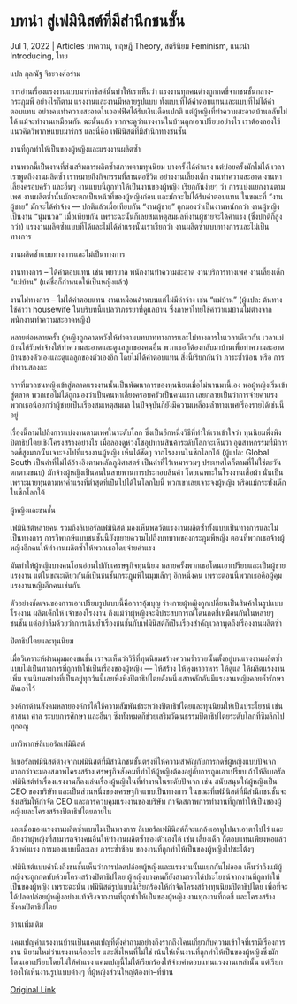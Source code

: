 # บทนำ สู่เฟมินิสต์ที่มีสำนึกชนชั้น

Jul 1, 2022 | Articles บทความ, ทฤษฎี Theory, สตรีนิยม Feminism, แนะนำ Introducing, ไทย





แปล กุลณัฐ จิระวงศ์อร่าม

การอ่านเรื่องแรงงานแบบมาร์กซิสต์นั้นทำให้เราเห็นว่า แรงงานทุกคนต่างถูกกดขี่จากชนชั้นกลาง-กระฎุมพี อย่างไรก็ตาม แรงงานและงานมีหลายรูปแบบ ทั้งแบบที่ได้ค่าตอบแทนและแบบที่ไม่ได้ค่าตอบแทน อย่างคนทำความสะอาดในออฟฟิศได้รับเงินเดือนปกติ แต่ผู้หญิงที่ทำความสะอาดบ้านกลับไม่ได้ แม้จะทำงานเหมือนกัน ฉะนั้นแล้ว หากจะดูว่าแรงงานในบ้านถูกเอาเปรียบอย่างไร เราต้องลองใช้แนวคิดวิพากษ์แบบมาร์กซ และนี่คือ เฟมินิสต์ที่มีสำนึกทางชนชั้น

งานที่ถูกทำให้เป็นของผู้หญิงและแรงงานผลิตซ้ำ



งานพวกนี้เป็นงานที่ส่งเสริมการผลิตซ้ำสภาพตามทุนนิยม บางครั้งได้ค่าแรง แต่บ่อยครั้งมักไม่ได้ เวลาเราพูดถึงงานผลิตซ้ำ เราหมายถึงกิจกรรมที่สานต่อชีวิต อย่างงานเลี้ยงเด็ก งานทำความสะอาด งานหาเลี้ยงครอบครัว และอื่นๆ งานแบบนี้ถูกทำให้เป็นงานของผู้หญิง เรียกกันง่ายๆ ว่า การแบ่งแยกงานตามเพศ งานผลิตซ้ำนั้นมักจะตกเป็นหน้าที่ของผู้หญิงก่อน และมักจะไม่ได้รับค่าตอบแทน ในขณะที่ “งานผู้ชาย” มักจะได้ค่าจ้าง — ปกติแล้วเมื่อเทียบกัน “งานผู้ชาย” ถูกมองว่าเป็นงานหนักกว่า งานผู้หญิง เป็นงาน “นุ่มนวล” เมื่อเทียบกัน เพราะฉะนั้นก็เลยสมเหตุสมผลที่งานผู้ชายจะได้ค่าแรง (ซึ่งปกติก็สูงกว่า) แรงงานผลิตซ้ำแบบที่ได้และไม่ได้ค่าแรงนั้นเราเรียกว่า งานผลิตซ้ำแบบทางการและไม่เป็นทางการ

งานผลิตซ้ำแบบทางการและไม่เป็นทางการ

งานทางการ – ได้ค่าตอบแทน เช่น พยาบาล พนักงานทำความสะอาด งานบริการทางเพศ งานเลี้ยงเด็ก “แม่บ้าน” (แค่ชื่อก็กำหนดให้เป็นหญิงแล้ว)

งานไม่ทางการ – ไม่ได้ค่าตอบแทน งานเหมือนด้านบนแต่ไม่มีค่าจ้าง เช่น “แม่บ้าน” (ผู้แปล: ต้นทางใช้คำว่า housewife ในบริบทนี้แปลว่าภรรยาที่ดูแลบ้าน ซึ่งภาษาไทยใช้คำว่าแม่บ้านไม่ต่างจากพนักงานทำความสะอาดหญิง)



หลายต่อหลายครั้ง ผู้หญิงถูกคาดหวังให้ทำตามบทบาททางการและไม่ทางการในเวลาเดียวกัน เวลาแม่บ้านได้รับค่าจ้างให้ทำความสะอาดและดูแลลูกของคนอื่น พวกเธอก็ต้องกลับมาบ้านเพื่อทำความสะอาดบ้านของตัวเองและดูแลลูกของตัวเองอีก โดยไม่ได้ค่าตอบแทน สิ่งนี้เรียกกันว่า ภาระซ้ำซ้อน หรือ การทำงานสองกะ

การที่มวลชนหญิงเข้าสู่ตลาดแรงงานนั้นเป็นพัฒนาการของทุนนิยมเมื่อไม่นานมานี้เอง พอผู้หญิงเริ่มเข้าสู่ตลาด พวกเธอไม่ได้ถูกมองว่าเป็นคนหาเลี้ยงครอบครัวเป็นคนแรก เลยกลายเป็นว่าการจ่ายค่าแรงพวกเธอน้อยกว่าผู้ชายเป็นเรื่องสมเหตุสมผล ในปัจจุบันก็ยังมีความเหลื่อมล้ำทางเพศเรื่องรายได้เช่นนี้อยู่

เรื่องนี้ลามไปถึงการแบ่งงานตามเพศในระดับโลก ซึ่งเป็นอีกหนึ่งวิธีที่ทำให้เราเข้าใจว่า ทุนนิยมพึ่งพิงปิตาธิปไตยเชิงโครงสร้างอย่างไร เมื่อลองดูห่วงโซอุปทานสินค้าระดับโลกจะเห็นว่า อุตสาหกรรมที่มีการกดขี่สูงมากนั้นเจาะจงไปที่แรงงานผู้หญิง เห็นได้ชัดๆ จากโรงงานในซีกโลกใต้ (ผู้แปล: Global South เป็นคำที่ไม่ได้อ้างอิงตามหลักภูมิศาสตร์ เป็นคำที่ไว้เหมารวมๆ ประเทศใดก็ตามที่ไม่ใช่ตะวันตกตามขนบ) มักจ้างผู้หญิงเป็นคนในสายพานการประกอบสินค้า โดยเฉพาะในโรงงานเสื้อผ้า นั่นเป็นเพราะนายทุนตามหาค่าแรงที่ต่ำสุดที่เป็นไปได้ในโลกใบนี้ พวกเขาเลยเจาะจงผู้หญิง หรือแม้กระทั่งเด็ก ในซีกโลกใต้



ผู้หญิงและชนชั้น

เฟมินิสต์หลายคน รวมถึงลิเบอรัลเฟมินิสต์ มองเห็นพลวัตแรงงานผลิตซ้ำทั้งแบบเป็นทางการและไม่เป็นทางการ การวิพากษ์แบบชนชั้นนี้ยังขยายความไปถึงบทบาทของกระฎุมพีหญิง ตอนที่พวกเธอจ้างผู้หญิงอีกคนให้ทำงานผลิตซ้ำให้พวกเธอโดยจ่ายค่าแรง

มันทำให้ผู้หญิงบางคนโอนอ่อนไปกับเศรษฐกิจทุนนิยม หลายครั้งพวกเธอโดนเอาเปรียบและเป็นผู้ขายแรงงาน แต่ในขณะเดียวกันก็เป็นชนชั้นกระฎุมพีในมุมเล็กๆ อีกหนึ่งคน เพราะตอนนี้พวกเธอคือผู้คุมแรงงานหญิงอีกคนเช่นกัน

ตัวอย่างชัดเจนของการเอาเปรียบรูปแบบนี้คือการอุ้มบุญ ร่างกายผู้หญิงถูกเปลี่ยนเป็นสินค้าในรูปแบบ โรงงาน ผลิตเด็กให้ เจ้าของโรงงาน ถึงแม้ว่าผู้หญิงจะมีประสบการณ์โดนกดขี่เหมือนกันในหลายๆ ชนชั้น แต่อย่าลืมด้วยว่าการเน้นย้ำเรื่องชนชั้นกับเฟมินิสต์ก็เป็นเรื่องสำคัญเวลาพูดถึงเรื่องงานผลิตซ้ำ



ปิตาธิปไตยและทุนนิยม

เมื่อวิเคราะห์ผ่านมุมมองชนชั้น เราจะเห็นว่าวิธีที่ทุนนิยมสร้างความร่ำรวยนั้นตั้งอยู่บนแรงงานผลิตซ้ำแบบไม่เป็นทางการที่ถูกทำให้เป็นเรื่องของผู้หญิง — ให้สร้าง ให้หุงหาอาหาร ให้ดูแล ให้ผลิตแรงงานเพิ่ม ทุนนิยมอย่างที่เป็นอยู่ทุกวันนี้เลยพึ่งพิงปิตาธิปไตยดังหนึ่งเสาหลักอันมีแรงงานหญิงคอยค้ำรักษามันเอาไว้

องค์กรด้านสังคมหลายองค์กรได้ใช้ความสัมพันธ์ระหว่างปิตาธิปไตยและทุนนิยมให้เป็นประโยชน์ เช่น ศาสนา ศาล ระบบการศึกษา และอื่นๆ ซึ่งทั้งหมดก็ช่วยเสริมวัฒนธรรมปิตาธิปไตยระดับโลกที่ซึมลึกไปทุกอณู



บทวิพากษ์ลิเบอรัลเฟมินิสต์

ลิเบอรัลเฟมินิสต์ต่างจากเฟมินิสต์ที่มีสำนึกชนชั้นตรงที่ให้ความสำคัญกับการกดขี่ผู้หญิงแบบปัจเจกมากกว่าจะมองสภาพโครงสร้างเศรษฐกิจสังคมที่ทำให้ผู้หญิงต้องอยู่กับการถูกเอาเปรียบ ถ้าให้ลิเบอรัลเฟมินิสต์ทำเรื่องแรงงานก็คงเล่นเรื่องผู้หญิงในที่ทำงานในระดับปัจเจก เช่น สนับสนุนให้ผู้หญิงเป็น CEO ของบริษัท และเป็นส่วนหนึ่งของเศรษฐกิจแบบเป็นทางการ ในขณะที่เฟมินิสต์ที่มีสำนึกชนชั้นจะส่งเสริมให้กำจัด CEO และการควบคุมแรงงานของบริษัท กำจัดสภาพการทำงานที่ถูกทำให้เป็นของผู้หญิงและโครงสร้างปิตาธิปไตยภายใน

และเมื่อมองแรงงานผลิตซ้ำแบบไม่เป็นทางการ ลิเบอรัลเฟมินิสต์ก็จะแกล้งเอาหูไปนาเอาตาไปไร่ และเถียงว่าผู้หญิงที่สามารถจ้างคนอื่นให้ทำงานผลิตซ้ำของตัวเองได้ เช่น เลี้ยงเด็ก ก็ตอบแทนเพียงพอแล้วด้วยค่าแรง การมองแบบนี้ละเลย ภาระซ้ำซ้อน ของงานที่ถูกทำให้เป็นของผู้หญิงไปซะโต้งๆ

เฟมินิสต์แบบคำนึงถึงชนชั้นเห็นว่าการปลดปล่อยผู้หญิงและแรงงานนั้นแยกกันไม่ออก เห็นว่าถึงแม้ผู้หญิงจะถูกกดทับด้วยโครงสร้างปิตาธิปไตย ผู้หญิงบางคนก็ยังสามารถได้ประโยชน์จากงานที่ถูกทำให้เป็นของผู้หญิง เพราะฉะนั้น เฟมินิสต์รูปแบบนี้เรียกร้องให้กำจัดโครงสร้างทุนนิยมปิตาธิปไตย เพื่อที่จะได้ปลดปล่อยผู้หญิงอย่างแท้จริงจากงานที่ถูกทำให้เป็นของผู้หญิง งานทุกงานที่กดขี่ และโครงสร้างสังคมปิตาธิปไตย



อ่านเพิ่มเติม

แคมเปญค่าแรงงานบ้านเป็นแคมเปญที่ตั้งคำถามอย่างถึงรากถึงโคนเกี่ยวกับความเข้าใจที่เรามีเรื่องการงาน นิยามใหม่ว่าแรงงานคืออะไร และสิ่งไหนที่ไม่ใช่ เน้นให้เห็นงานที่ถูกทำให้เป็นของผู้หญิงซึ่งมักโดนเอาเปรียบโดยไม่ให้ค่าแรง แคมเปญนี้ไม่ได้เรียกร้องให้จ่ายค่าตอบแทนแรงงานเหล่านั้น แต่เรียกร้องให้เห็นงานรูปแบบต่างๆ ที่ผู้หญิงส่วนใหญ่ต้องทำ–ที่บ้าน



[Original Link](https://www.dindeng.com/class-feminism/)